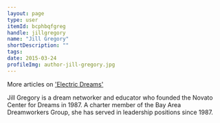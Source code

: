 ```yaml
---
layout: page
type: user
itemId: bcphbqfgreg
handle: jillgregory
name: "Jill Gregory"
shortDescription: ""
tags:
date: 2015-03-24
profileImg: author-jill-gregory.jpg
---
```


More articles on ['Electric Dreams'](http://www.improverse.com/ed-articles/index.htm#g)

Jill Gregory is a dream networker and educator who founded the Novato Center for Dreams in 1987.  A charter member of the Bay Area Dreamworkers Group, she has served in leadership positions since 1987. 
